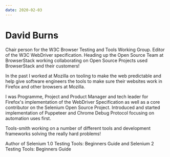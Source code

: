 ```yaml
---
date: 2020-02-03
---
```


# David Burns

Chair person for the W3C Browser Testing and Tools Working Group. Editor of the W3C WebDriver specification. Heading up the Open Source Team at BrowserStack working collaborating on Open Source Projects used BrowserStack and their customers! 

In the past I worked at Mozilla on tooling to make the web predictable and help give software engineers the tools to make sure their websites work in Firefox and other browsers at Mozilla. 

I was Programme, Project and Product Manager and tech leader for Firefox's implementation of the WebDriver Specification as well as a core contributor on the Selenium Open Source Project. Introduced and started implementation of Puppeteer and Chrome Debug Protocol focusing on automation uses first.

Tools-smith working on a number of different tools and development frameworks solving the really hard problems!

Author of Selenium 1.0 Testing Tools: Beginners Guide and Selenium 2 Testing Tools: Beginners Guide